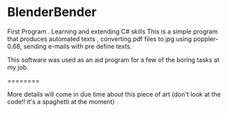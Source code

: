 # BlenderBender

First Program . Learning and extending C# skills
This is a simple program that produces automated texts , converting pdf files to jpg using poppler-0.68, sending e-mails with pre define texts.

This software was used as an aid program for a few of the boring tasks at my job.

========

More details will come in due time about this piece of art (don't look at the code!! it's a spaghetti at the moment)
